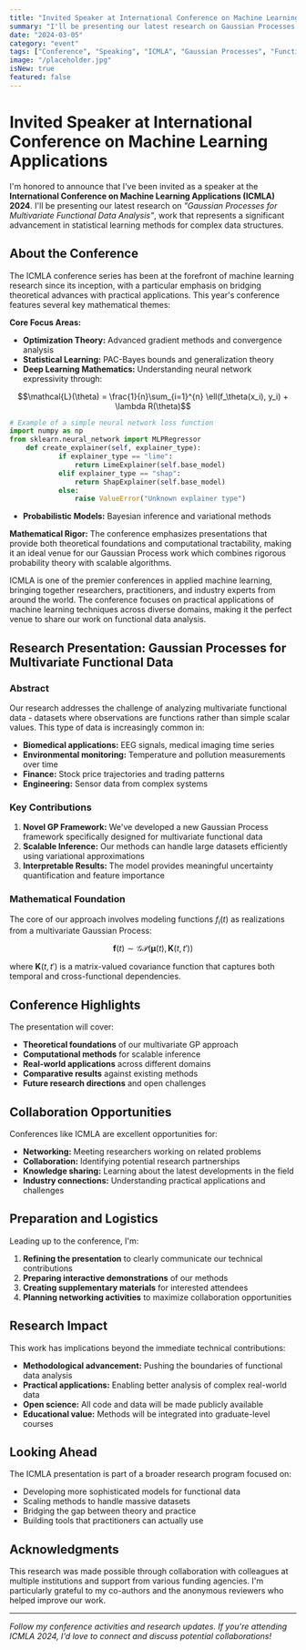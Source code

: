```yaml
---
title: "Invited Speaker at International Conference on Machine Learning Applications"
summary: "I'll be presenting our latest research on Gaussian Processes for Multivariate Functional Data at ICMLA 2024."
date: "2024-03-05"
category: "event"
tags: ["Conference", "Speaking", "ICMLA", "Gaussian Processes", "Functional Data"]
image: "/placeholder.jpg"
isNew: true
featured: false
---
```


# Invited Speaker at International Conference on Machine Learning Applications

I'm honored to announce that I've been invited as a speaker at the **International Conference on Machine Learning Applications (ICMLA) 2024**. I'll be presenting our latest research on *"Gaussian Processes for Multivariate Functional Data Analysis"*, work that represents a significant advancement in statistical learning methods for complex data structures.

## About the Conference


The ICMLA conference series has been at the forefront of machine learning research since its inception, with a particular emphasis on bridging theoretical advances with practical applications. This year's conference features several key mathematical themes:

**Core Focus Areas:**

- **Optimization Theory:** Advanced gradient methods and convergence analysis
- **Statistical Learning:** PAC-Bayes bounds and generalization theory  
- **Deep Learning Mathematics:** Understanding neural network expressivity through:

$$\mathcal{L}(\theta) = \frac{1}{n}\sum_{i=1}^{n} \ell(f_\theta(x_i), y_i) + \lambda R(\theta)$$

```python
# Example of a simple neural network loss function
import numpy as np  
from sklearn.neural_network import MLPRegressor
    def create_explainer(self, explainer_type):
            if explainer_type == "lime":
                return LimeExplainer(self.base_model)
            elif explainer_type == "shap":
                return ShapExplainer(self.base_model)
            else:
                raise ValueError("Unknown explainer type")
``` 

- **Probabilistic Models:** Bayesian inference and variational methods

**Mathematical Rigor:** The conference emphasizes presentations that provide both theoretical foundations and computational tractability, making it an ideal venue for our Gaussian Process work which combines rigorous probability theory with scalable algorithms.


ICMLA is one of the premier conferences in applied machine learning, bringing together researchers, practitioners, and industry experts from around the world. The conference focuses on practical applications of machine learning techniques across diverse domains, making it the perfect venue to share our work on functional data analysis.

## Research Presentation: Gaussian Processes for Multivariate Functional Data

### Abstract

Our research addresses the challenge of analyzing multivariate functional data - datasets where observations are functions rather than simple scalar values. This type of data is increasingly common in:

- **Biomedical applications:** EEG signals, medical imaging time series
- **Environmental monitoring:** Temperature and pollution measurements over time
- **Finance:** Stock price trajectories and trading patterns  
- **Engineering:** Sensor data from complex systems

### Key Contributions

1. **Novel GP Framework:** We've developed a new Gaussian Process framework specifically designed for multivariate functional data
2. **Scalable Inference:** Our methods can handle large datasets efficiently using variational approximations
3. **Interpretable Results:** The model provides meaningful uncertainty quantification and feature importance

### Mathematical Foundation

The core of our approach involves modeling functions $f_i(t)$ as realizations from a multivariate Gaussian Process:

$$\mathbf{f}(t) \sim \mathcal{GP}(\boldsymbol{\mu}(t), \mathbf{K}(t, t'))$$

where $\mathbf{K}(t, t')$ is a matrix-valued covariance function that captures both temporal and cross-functional dependencies.

## Conference Highlights

The presentation will cover:

- **Theoretical foundations** of our multivariate GP approach
- **Computational methods** for scalable inference
- **Real-world applications** across different domains
- **Comparative results** against existing methods
- **Future research directions** and open challenges

## Collaboration Opportunities

Conferences like ICMLA are excellent opportunities for:

- **Networking:** Meeting researchers working on related problems
- **Collaboration:** Identifying potential research partnerships
- **Knowledge sharing:** Learning about the latest developments in the field
- **Industry connections:** Understanding practical applications and challenges

## Preparation and Logistics

Leading up to the conference, I'm:

1. **Refining the presentation** to clearly communicate our technical contributions
2. **Preparing interactive demonstrations** of our methods
3. **Creating supplementary materials** for interested attendees
4. **Planning networking activities** to maximize collaboration opportunities

## Research Impact

This work has implications beyond the immediate technical contributions:

- **Methodological advancement:** Pushing the boundaries of functional data analysis
- **Practical applications:** Enabling better analysis of complex real-world data
- **Open science:** All code and data will be made publicly available
- **Educational value:** Methods will be integrated into graduate-level courses

## Looking Ahead

The ICMLA presentation is part of a broader research program focused on:

- Developing more sophisticated models for functional data
- Scaling methods to handle massive datasets
- Bridging the gap between theory and practice
- Building tools that practitioners can actually use

## Acknowledgments

This research was made possible through collaboration with colleagues at multiple institutions and support from various funding agencies. I'm particularly grateful to my co-authors and the anonymous reviewers who helped improve our work.

---

*Follow my conference activities and research updates. If you're attending ICMLA 2024, I'd love to connect and discuss potential collaborations!*
